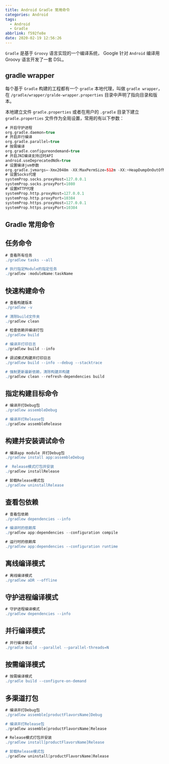 ```yaml
---
title: Android Gradle 常用命令
categories: Android
tags:
  - Android
  - Gradle
abbrlink: f592fe8e
date: 2020-02-19 12:56:26
---
```


`Gradle` 是基于 `Groovy` 语言实现的一个编译系统， Google 针对 `Android` 编译用 Groovy 语言开发了一套 DSL。

## gradle wrapper ##
每个基于 `Gradle` 构建的工程都有一个 `gradle` 本地代理，叫做 `gradle wrapper`，在 `/gradle/wrapper/gralde-wrapper.properties` 目录中声明了指向目录和版本。

本地建立文件 `gradle.properties` 或者在用户的 `.gradle` 目录下建立 `gradle.properties` 文件作为全局设置，常用的有以下参数：
```gradle
# 开启守护进程
org.gradle.daemon=true
# 开启并行编译
org.gradle.parallel=true
# 按需编译
org.gradle.configureondemand=true
# 开启JNI编译支持过时API
android.useDeprecatedNdk=true
# 设置编译jvm参数
org.gradle.jvmargs=-Xmx2048m -XX:MaxPermSize=512m -XX:+HeapDumpOnOutOfMemoryError -Dfile.encoding=UTF-8
# 设置Socks代理
systemProp.socks.proxyHost=127.0.0.1
systemProp.socks.proxyPort=1080
# 设置HTTP代理
systemProp.http.proxyHost=127.0.0.1
systemProp.http.proxyPort=10384
systemProp.https.proxyHost=127.0.0.1
systemProp.https.proxyPort=10384
```

## Gradle 常用命令 ##

## 任务命令 ##
```gradle
# 查看所有任务
./gradlew tasks --all

# 执行指定Module的指定任务
./gradlew :moduleName:taskName
```

## 快速构建命令 ##
```gradle
# 查看构建版本
./gradlew -v

# 清除build文件夹
./gradlew clean

# 检查依赖并编译打包
./gradlew build

# 编译并打印日志
./gradlew build --info

# 调试模式构建并打印日志
./gradlew build --info --debug --stacktrace

# 强制更新最新依赖，清除构建并构建 
./gradlew clean --refresh-dependencies build
```

## 指定构建目标命令 ##
```gradle
# 编译并打Debug包
./gradlew assembleDebug

# 编译并打Release包
./gradlew assembleRelease
```

## 构建并安装调试命令 ##
```gradle
# 编译app module 并打Debug包
./gradlew install app:assembleDebug

#  Release模式打包并安装
./gradlew installRelease

# 卸载Release模式包
./gradlew uninstallRelease
```

## 查看包依赖 ##
```gradle
# 查看包依赖
./gradlew dependencies --info

# 编译时的依赖库
./gradlew app:dependencies --configuration compile

# 运行时的依赖库
./gradlew app:dependencies --configuration runtime
```

## 离线编译模式 ##
```gradle
# 离线编译模式
./gradlew aDR --offline
```

## 守护进程编译模式 ##
```gradle
# 守护进程编译模式
./gradlew dependencies --info
```

## 并行编译模式 ##
```gradle
# 并行编译模式
./gradle build --parallel --parallel-threads=N
```

## 按需编译模式 ##
```gradle
# 按需编译模式
./gradle build --configure-on-demand
```

## 多渠道打包 ##
```gradle
# 编译并打Debug包
./gradlew assemble[productFlavorsName]Debug

# 编译并打Release包
./gradlew assemble[productFlavorsName]Release

# Release模式打包并安装
./gradlew install[productFlavorsName]Release

# 卸载Release模式包
./gradlew uninstall[productFlavorsName]Release
```

